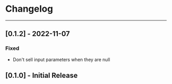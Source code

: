 # Changelog
---
## [0.1.2] - 2022-11-07

### Fixed

- Don't sell input parameters when they are null


## [0.1.0] - Initial Release
